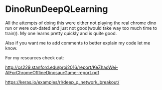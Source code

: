# DinoRunDeepQLearning
All the attempts of doing this were either not playing the real chrome dino run or were out-dated and just not good(would take way too much time to train)). My one learns pretty quickly and is quite good. 

Also if you want me to add comments to better explain my code let me know. 

For my resources check out:

http://cs229.stanford.edu/proj2016/report/KeZhaoWei-AIForChromeOfflineDinosaurGame-report.pdf

https://keras.io/examples/rl/deep_q_network_breakout/
